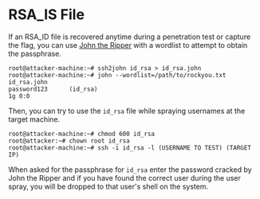 # RSA_IS File
If an RSA_ID file is recovered anytime during a penetration test or capture the flag, you can use [John the Ripper](https://github.com/magnumripper/JohnTheRipper) with a wordlist to attempt to obtain the passphrase.
```
root@attacker-machine:~# ssh2john id_rsa > id_rsa.john
root@attacker-machine:~# john --wordlist=/path/to/rockyou.txt id_rsa.john
password123      (id_rsa)
1g 0:0
```
Then, you can try to use the `id_rsa` file while spraying usernames at the target machine.
```
root@attacker-machine:~# chmod 600 id_rsa
root@attacker:~# chown root id_rsa
root@attacker-machine:~# ssh -i id_rsa -l (USERNAME TO TEST) (TARGET IP) 
```
When asked for the passphrase for `id_rsa` enter the password cracked by John the Ripper and if you have found the correct user during the user spray, you will be dropped to that user's shell on the system.
